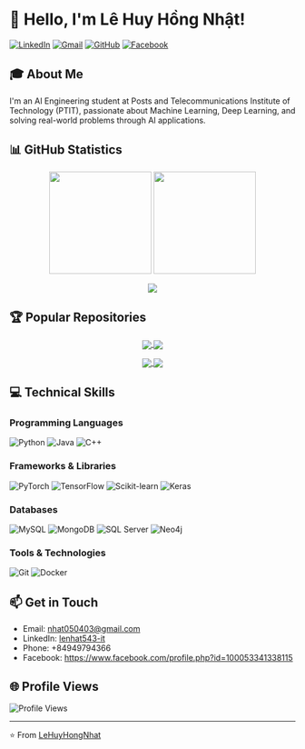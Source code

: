 # 👋 Hello, I'm Lê Huy Hồng Nhật!

[![LinkedIn](https://img.shields.io/badge/LinkedIn-0077B5?style=for-the-badge&logo=linkedin&logoColor=white)](https://linkedin.com/in/lenhat543-it)
[![Gmail](https://img.shields.io/badge/Gmail-D14836?style=for-the-badge&logo=gmail&logoColor=white)](mailto:nhat050403@gmail.com)
[![GitHub](https://img.shields.io/badge/GitHub-100000?style=for-the-badge&logo=github&logoColor=white)](https://github.com/LeHuyHongNhat)
[![Facebook](https://img.shields.io/badge/Facebook-1877F2?style=for-the-badge&logo=facebook&logoColor=white)](https://facebook.com/your.profile)

## 🎓 About Me
I'm an AI Engineering student at Posts and Telecommunications Institute of Technology (PTIT), passionate about Machine Learning, Deep Learning, and solving real-world problems through AI applications.

## 📊 GitHub Statistics

<p align="center">
  <img height="180em" src="https://github-readme-stats.vercel.app/api?username=LeHuyHongNhat&show_icons=true&theme=radical" />
  <img height="180em" src="https://github-readme-stats.vercel.app/api/top-langs/?username=LeHuyHongNhat&layout=compact&theme=radical" />
</p>

<p align="center">
  <img src="https://github-readme-streak-stats.herokuapp.com/?user=LeHuyHongNhat&theme=radical" />
</p>

## 🏆 Popular Repositories

<p align="center">
  <a href="https://github.com/LeHuyHongNhat/CIFAR10-Classification">
    <img align="center" src="https://github-readme-stats.vercel.app/api/pin/?username=LeHuyHongNhat&repo=CIFAR10-Classification&theme=radical" />
  </a>
  <a href="https://github.com/LeHuyHongNhat/Sentiment-Analysis-Vietnamese">
    <img align="center" src="https://github-readme-stats.vercel.app/api/pin/?username=LeHuyHongNhat&repo=Sentiment-Analysis-Vietnamese&theme=radical" />
  </a>
</p>

<p align="center">
  <a href="https://github.com/LeHuyHongNhat/Chatbot-FastFood">
    <img align="center" src="https://github-readme-stats.vercel.app/api/pin/?username=LeHuyHongNhat&repo=Chatbot-FastFood&theme=radical" />
  </a>
  <a href="https://github.com/LeHuyHongNhat/Healthcare-Chatbot">
    <img align="center" src="https://github-readme-stats.vercel.app/api/pin/?username=LeHuyHongNhat&repo=Healthcare-Chatbot&theme=radical" />
  </a>
</p>

## 💻 Technical Skills

### Programming Languages
![Python](https://img.shields.io/badge/Python-3776AB?style=for-the-badge&logo=python&logoColor=white)
![Java](https://img.shields.io/badge/Java-ED8B00?style=for-the-badge&logo=java&logoColor=white)
![C++](https://img.shields.io/badge/C%2B%2B-00599C?style=for-the-badge&logo=c%2B%2B&logoColor=white)

### Frameworks & Libraries
![PyTorch](https://img.shields.io/badge/PyTorch-EE4C2C?style=for-the-badge&logo=pytorch&logoColor=white)
![TensorFlow](https://img.shields.io/badge/TensorFlow-FF6F00?style=for-the-badge&logo=tensorflow&logoColor=white)
![Scikit-learn](https://img.shields.io/badge/scikit_learn-F7931E?style=for-the-badge&logo=scikit-learn&logoColor=white)
![Keras](https://img.shields.io/badge/Keras-D00000?style=for-the-badge&logo=keras&logoColor=white)

### Databases
![MySQL](https://img.shields.io/badge/MySQL-005C84?style=for-the-badge&logo=mysql&logoColor=white)
![MongoDB](https://img.shields.io/badge/MongoDB-4EA94B?style=for-the-badge&logo=mongodb&logoColor=white)
![SQL Server](https://img.shields.io/badge/Microsoft%20SQL%20Server-CC2927?style=for-the-badge&logo=microsoft%20sql%20server&logoColor=white)
![Neo4j](https://img.shields.io/badge/Neo4j-018bff?style=for-the-badge&logo=neo4j&logoColor=white)

### Tools & Technologies
![Git](https://img.shields.io/badge/GIT-E44C30?style=for-the-badge&logo=git&logoColor=white)
![Docker](https://img.shields.io/badge/Docker-2CA5E0?style=for-the-badge&logo=docker&logoColor=white)

## 📫 Get in Touch
- Email: nhat050403@gmail.com
- LinkedIn: [lenhat543-it](https://linkedin.com/in/lenhat543-it)
- Phone: +84949794366
- Facebook: https://www.facebook.com/profile.php?id=100053341338115
## 🌐 Profile Views
![Profile Views](https://komarev.com/ghpvc/?username=LeHuyHongNhat&color=brightgreen&style=for-the-badge)

---
⭐️ From [LeHuyHongNhat](https://github.com/LeHuyHongNhat)
